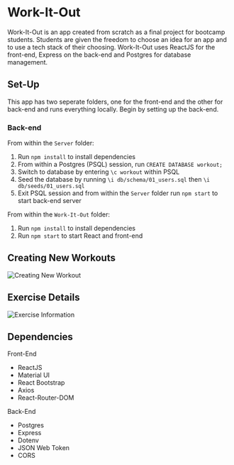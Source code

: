 # Work-It-Out

Work-It-Out is an app created from scratch as a final project for bootcamp students. Students are given the freedom to choose an idea for an app and to use a tech stack of their choosing. Work-It-Out uses ReactJS for the front-end, Express on the back-end and Postgres for database management.

## Set-Up

This app has two seperate folders, one for the front-end and the other for back-end and runs everything locally. Begin by setting up the back-end.

### Back-end

From within the `Server` folder:

1. Run `npm install` to install dependencies
2. From within a Postgres (PSQL) session, run `CREATE DATABASE workout;`
3. Switch to database by entering `\c workout` within PSQL
4. Seed the database by running `\i db/schema/01_users.sql` then `\i db/seeds/01_users.sql`
5. Exit PSQL session and from within the `Server` folder run `npm start` to start back-end server

From within the `Work-It-Out` folder:

1. Run `npm install` to install dependencies
2. Run `npm start` to start React and front-end

## Creating New Workouts

![Creating New Workout](https://github.com/woobrendan/Finals-Work-It-Out/blob/master/public/docs/new-workout.gif)

## Exercise Details

![Exercise Information](https://github.com/woobrendan/Finals-Work-It-Out/blob/master/public/docs/exercise.png)

## Dependencies

Front-End

- ReactJS
- Material UI
- React Bootstrap
- Axios
- React-Router-DOM

Back-End

- Postgres
- Express
- Dotenv
- JSON Web Token
- CORS
